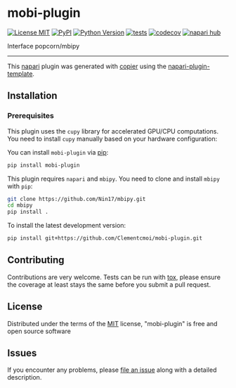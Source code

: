 # mobi-plugin

[![License MIT](https://img.shields.io/pypi/l/mobi-plugin.svg?color=green)](https://github.com/Clementcmoi/mobi-plugin/raw/main/LICENSE)
[![PyPI](https://img.shields.io/pypi/v/mobi-plugin.svg?color=green)](https://pypi.org/project/mobi-plugin)
[![Python Version](https://img.shields.io/pypi/pyversions/mobi-plugin.svg?color=green)](https://python.org)
[![tests](https://github.com/Clementcmoi/mobi-plugin/workflows/tests/badge.svg)](https://github.com/Clementcmoi/mobi-plugin/actions)
[![codecov](https://codecov.io/gh/Clementcmoi/mobi-plugin/branch/main/graph/badge.svg)](https://codecov.io/gh/Clementcmoi/mobi-plugin)
[![napari hub](https://img.shields.io/endpoint?url=https://api.napari-hub.org/shields/mobi-plugin)](https://napari-hub.org/plugins/mobi-plugin)

Interface popcorn/mbipy

----------------------------------

This [napari] plugin was generated with [copier] using the [napari-plugin-template].

<!--
Don't miss the full getting started guide to set up your new package:
https://github.com/napari/napari-plugin-template#getting-started

and review the napari docs for plugin developers:
https://napari.org/stable/plugins/index.html
-->

## Installation

### Prerequisites

This plugin uses the `cupy` library for accelerated GPU/CPU computations. You need to install `cupy` manually based on your hardware configuration:

You can install `mobi-plugin` via [pip]:

```bash
pip install mobi-plugin
```

This plugin requires `napari` and `mbipy`. You need to clone and install `mbipy` with `pip`:

```bash
git clone https://github.com/Nin17/mbipy.git
cd mbipy
pip install .
```

To install the latest development version:

```bash
pip install git+https://github.com/Clementcmoi/mobi-plugin.git
```

## Contributing

Contributions are very welcome. Tests can be run with [tox], please ensure
the coverage at least stays the same before you submit a pull request.

## License

Distributed under the terms of the [MIT] license,
"mobi-plugin" is free and open source software

## Issues

If you encounter any problems, please [file an issue] along with a detailed description.

[napari]: https://github.com/napari/napari
[copier]: https://copier.readthedocs.io/en/stable/
[@napari]: https://github.com/napari
[MIT]: http://opensource.org/licenses/MIT
[BSD-3]: http://opensource.org/licenses/BSD-3-Clause
[GNU GPL v3.0]: http://www.gnu.org/licenses/gpl-3.0.txt
[GNU LGPL v3.0]: http://www.gnu.org/licenses/lgpl-3.0.txt
[Apache Software License 2.0]: http://www.apache.org/licenses/LICENSE-2.0
[Mozilla Public License 2.0]: https://www.mozilla.org/media/MPL/2.0/index.txt
[napari-plugin-template]: https://github.com/napari/napari-plugin-template

[file an issue]: https://github.com/Clementcmoi/mobi-plugin/issues

[napari]: https://github.com/napari/napari
[tox]: https://tox.readthedocs.io/en/latest/
[pip]: https://pypi.org/project/pip/
[PyPI]: https://pypi.org/
